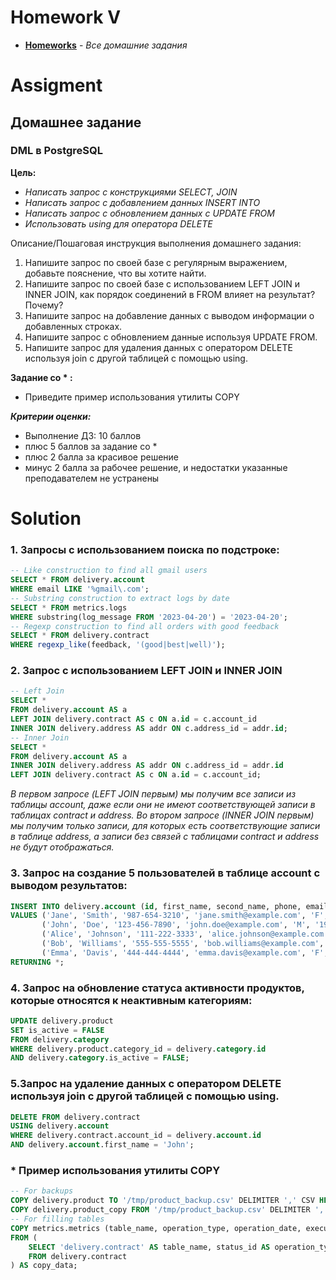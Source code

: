 # Homework V
* **[Homeworks](/README.md)** - *Все домашние задания*
# Assigment
## Домашнее задание
### DML в PostgreSQL

**Цель:**<br>
* *Написать запрос с конструкциями SELECT, JOIN*
* *Написать запрос с добавлением данных INSERT INTO*
* *Написать запрос с обновлением данных с UPDATE FROM*
* *Использовать using для оператора DELETE*

Описание/Пошаговая инструкция выполнения домашнего задания:
1. Напишите запрос по своей базе с регулярным выражением, добавьте пояснение, что вы хотите найти.
2. Напишите запрос по своей базе с использованием LEFT JOIN и INNER JOIN, как порядок соединений в FROM влияет на результат? Почему?
3. Напишите запрос на добавление данных с выводом информации о добавленных строках.
4. Напишите запрос с обновлением данные используя UPDATE FROM.
5. Напишите запрос для удаления данных с оператором DELETE используя join с другой таблицей с помощью using.

**Задание со * :**
* Приведите пример использования утилиты COPY

***Критерии оценки:***
* Выполнение ДЗ: 10 баллов
* плюс 5 баллов за задание со *
* плюс 2 балла за красивое решение
* минус 2 балла за рабочее решение, и недостатки указанные преподавателем не устранены

[//]: # (# Assessment)
[//]: # (![image]&#40;https://user-images.githubusercontent.com/37443340/227890540-eda943c2-e323-4d0f-8213-ec2afbfc40d9.png&#41;)
[//]: # (   )
# Solution
### 1. Запросы с использованием поиска по подстроке:
```sql
-- Like construction to find all gmail users
SELECT * FROM delivery.account
WHERE email LIKE '%gmail\.com';
-- Substring construction to extract logs by date
SELECT * FROM metrics.logs
WHERE substring(log_message FROM '2023-04-20') = '2023-04-20';
-- Regexp construction to find all orders with good feedback
SELECT * FROM delivery.contract
WHERE regexp_like(feedback, '(good|best|well)');
```
### 2. Запрос с использованием LEFT JOIN и INNER JOIN
```sql
-- Left Join
SELECT *
FROM delivery.account AS a
LEFT JOIN delivery.contract AS c ON a.id = c.account_id
INNER JOIN delivery.address AS addr ON c.address_id = addr.id;
-- Inner Join
SELECT *
FROM delivery.account AS a
INNER JOIN delivery.address AS addr ON c.address_id = addr.id
LEFT JOIN delivery.contract AS c ON a.id = c.account_id;
```
*В первом запросе (LEFT JOIN первым) мы получим все записи из таблицы account, даже если они не
имеют соответствующей записи в таблицах contract и address. Во втором запросе (INNER JOIN первым)
мы получим только записи, для которых есть соответствующие записи в таблице address, а записи без
связей с таблицами contract и address не будут отображаться.* 
### 3. Запрос на создание 5 пользователей в таблице account с выводом результатов:
```sql
INSERT INTO delivery.account (id, first_name, second_name, phone, email, gender, birthday, is_push_allow, is_superuser, is_staff)
VALUES ('Jane', 'Smith', '987-654-3210', 'jane.smith@example.com', 'F', '1995-03-15', TRUE, FALSE, FALSE),
       ('John', 'Doe', '123-456-7890', 'john.doe@example.com', 'M', '1990-01-01', TRUE, FALSE, TRUE),
       ('Alice', 'Johnson', '111-222-3333', 'alice.johnson@example.com', 'F', '1992-05-12', FALSE, FALSE, TRUE),
       ('Bob', 'Williams', '555-555-5555', 'bob.williams@example.com', 'M', '1985-12-31', FALSE, FALSE, FALSE),
       ('Emma', 'Davis', '444-444-4444', 'emma.davis@example.com', 'F', '1988-09-22', TRUE, FALSE, FALSE)
RETURNING *;
```

### 4. Запрос на обновление статуса активности продуктов, которые относятся к неактивным категориям:
```sql
UPDATE delivery.product
SET is_active = FALSE
FROM delivery.category
WHERE delivery.product.category_id = delivery.category.id
AND delivery.category.is_active = FALSE;
```

### 5.Запрос на удаление данных с оператором DELETE используя join с другой таблицей с помощью using.
```sql
DELETE FROM delivery.contract
USING delivery.account
WHERE delivery.contract.account_id = delivery.account.id
AND delivery.account.first_name = 'John';
```
### * Пример использования утилиты COPY
```sql
-- For backups
COPY delivery.product TO '/tmp/product_backup.csv' DELIMITER ',' CSV HEADER;
COPY delivery.product_copy FROM '/tmp/product_backup.csv' DELIMITER ',' CSV HEADER; 
-- For filling tables
COPY metrics.metrics (table_name, operation_type, operation_date, execution_time, rows_affected)
FROM (
    SELECT 'delivery.contract' AS table_name, status_id AS operation_type, NOW() AS operation_date, 0 AS execution_time, count(*) AS rows_affected
    FROM delivery.contract
) AS copy_data;
```





